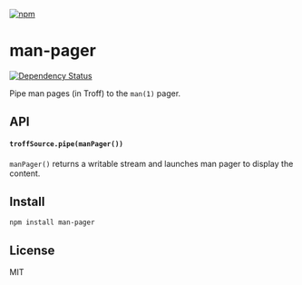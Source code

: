 [![npm](https://nodei.co/npm/man-pager.png)](https://npmjs.com/package/man-pager)

# man-pager

[![Dependency Status][david-badge]][david]

Pipe man pages (in Troff) to the `man(1)` pager.

[david]: https://david-dm.org/eush77/man-pager
[david-badge]: https://david-dm.org/eush77/man-pager.png

## API

#### `troffSource.pipe(manPager())`

`manPager()` returns a writable stream and launches man pager to display the content.

## Install

```
npm install man-pager
```

## License

MIT

